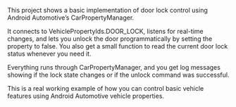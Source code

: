 This project shows a basic implementation of door lock control using Android Automotive’s CarPropertyManager.

It connects to VehiclePropertyIds.DOOR_LOCK, listens for real-time changes, and lets you unlock the door programmatically by setting the property to false. You also get a small function to read the current door lock status whenever you need it.

Everything runs through CarPropertyManager, and you get log messages showing if the lock state changes or if the unlock command was successful.

This is a real working example of how you can control basic vehicle features using Android Automotive vehicle properties.
